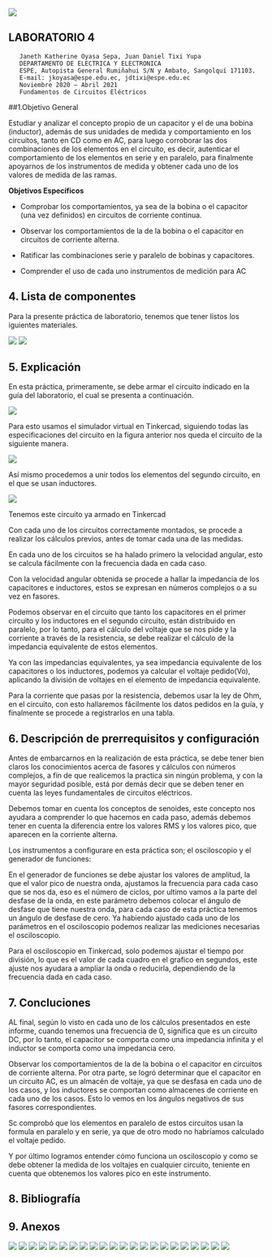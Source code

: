 ![](https://pbs.twimg.com/profile_images/712307087577993217/D8_89Lg4_400x400.jpg)
##  LABORATORIO 4
                                                                            
                                                                            
                                                                            
                                                                            
                                                                            
                                                                            
                                                                           
                                                                           
       Janeth Katherine Oyasa Sepa, Juan Daniel Tixi Yupa
       DEPARTAMENTO DE ELECTRICA Y ELECTRONICA
       ESPE, Autopista General Rumiñahui S/N y Ambato, Sangolquí 171103.
       E-mail: jkoyasa@espe.edu.ec, jdtixi@espe.edu.ec
       Noviembre 2020 – Abril 2021
       Fundamentos de Circuitos Eléctricos
       
       
##1.Objetivo General

Estudiar y analizar el concepto propio de un capacitor y el de una bobina (inductor), además de sus unidades de medida y comportamiento en los circuitos, tanto en CD como en AC, para luego corroborar las dos combinaciones de los elementos en el circuito, es decir, autenticar el comportamiento de los elementos en serie y en paralelo, para finalmente apoyarnos de los instrumentos de medida y obtener cada uno de los valores de medida de las ramas.

**Objetivos Específicos**

- Comprobar los comportamientos, ya sea de la bobina o el capacitor (una vez definidos) en circuitos de corriente continua.

- Observar los comportamientos de la de la bobina o el capacitor en circuitos de corriente alterna.

- Ratificar las combinaciones serie y paralelo de bobinas y capacitores.

- Comprender el uso de cada uno instrumentos de medición para AC

## 4. Lista de componentes

Para la presente práctica de laboratorio, tenemos que tener listos los iguientes materiales.
 
![](https://scontent.fuio16-1.fna.fbcdn.net/v/t1.0-9/151805546_3660444064052096_182864787375991665_o.jpg?_nc_cat=102&ccb=3&_nc_sid=730e14&_nc_eui2=AeEcwhIpzVZfm1_7W83j1ZcpkMFVvdSMqW6QwVW91IypbnaxIdxuC8SKTKxJ3IgG9pywSQqJNkExbXrhkteJfwS3&_nc_ohc=akJpsHufqZoAX8syLWC&_nc_ht=scontent.fuio16-1.fna&oh=a34822b141abe57ee767df3576fb8421&oe=605967DF)
![](https://scontent.fuio16-1.fna.fbcdn.net/v/t1.0-9/151774719_3660444050718764_6231663999448194014_n.jpg?_nc_cat=109&ccb=3&_nc_sid=730e14&_nc_eui2=AeFr8aW-I_WxM61uVVZwPtv_nib0LruxTOGeJvQuu7FM4UjRAKGY77jKxrjc9BKLim7BPH3Sg3mXO6RRlnM9fI29&_nc_ohc=uVOpTOlii4oAX-tDLiq&_nc_ht=scontent.fuio16-1.fna&oh=7caffb193f161ccb536228049ae2e30c&oe=605922C4)



## 5. Explicación

En esta práctica, primeramente, se debe armar el circuito indicado en la guía del laboratorio, el cual se presenta a continuación.
 
![](https://scontent.fuio16-1.fna.fbcdn.net/v/t1.0-9/153037578_3660444074052095_4551347715768146660_n.jpg?_nc_cat=101&ccb=3&_nc_sid=730e14&_nc_eui2=AeGz6l3gUmVbaouhy0zm9hsdSttMsoIPeM5K20yygg94zq7kbgoecAPu9zDWmHUXPgjWkw337kSTB05MgA1Z2_y9&_nc_ohc=u7LspwBnJtAAX_-c-GX&_nc_ht=scontent.fuio16-1.fna&oh=ab48f597ce245789ca3c4a3937db82f2&oe=6059A328)
 
Para esto usamos el simulador virtual en Tinkercad, siguiendo todas las especificaciones del circuito en la figura anterior nos queda el circuito de la siguiente manera.

![](https://scontent.fuio16-1.fna.fbcdn.net/v/t1.0-9/151146350_3660444257385410_2509234783844383490_o.jpg?_nc_cat=101&ccb=3&_nc_sid=730e14&_nc_eui2=AeEQrc-P6X8mXWaqrITV_9vVUJW57diVAzdQlbnt2JUDN8fDxbzrmJfuJYqCf_y1CUaFn-y4qHMfj7iMprPOaYyQ&_nc_ohc=Ve9lOfQ32-wAX9Yyv04&_nc_oc=AQnkEbxUVLM1-VmWISWpPU_wwOoce8EkPf_ZjTOw3BznPSCDdzDRcZrnlF3h-UzVVEo&_nc_ht=scontent.fuio16-1.fna&oh=beb49184549384d817455777e4aac008&oe=605A5C7C)



Así mismo procedemos a unir todos los elementos del segundo circuito, en el que se usan inductores.

![](https://scontent.fuio16-1.fna.fbcdn.net/v/t1.0-9/151435470_3660444224052080_3873018559477738035_o.jpg?_nc_cat=108&ccb=3&_nc_sid=730e14&_nc_eui2=AeEwtbQNYF1uEPPlOiwVbCICi5XhjkGgZQ6LleGOQaBlDlVxiC0JsatyHAJR9wUdzjv6V0YhfpZUWE6jQ81gQqhz&_nc_ohc=UvhT1tDXbzAAX_IExI4&_nc_ht=scontent.fuio16-1.fna&oh=2ab86d4e35c267f6cf37f2ea12560bf1&oe=6058A508)


Tenemos este circuito ya armado en Tinkercad

Con cada uno de los circuitos correctamente montados, se procede a realizar los cálculos previos, antes de tomar cada una de las medidas.

En cada uno de los circuitos se ha halado primero la velocidad angular, esto se calcula fácilmente con la frecuencia dada en cada caso.

Con la velocidad angular obtenida se procede a hallar la impedancia de los capacitores e inductores, estos se expresan en números complejos o a su vez en fasores.

Podemos observar en el circuito que tanto los capacitores en el primer circuito y los inductores en el segundo circuito, están distribuido en paralelo, por lo tanto, para el cálculo del voltaje que se nos pide y la corriente a través de la resistencia, se debe realizar el cálculo de la impedancia equivalente de estos elementos.

Ya con las impedancias equivalentes, ya sea impedancia equivalente de los capacitores o los inductores, podemos ya calcular el voltaje pedido(Vo), aplicando la división de voltajes en el elemento de impedancia equivalente.

Para la corriente que pasas por la resistencia, debemos usar la ley de Ohm, en el circuito, con esto hallaremos fácilmente los datos pedidos en la guía, y finalmente se procede a registrarlos en una tabla.

## 6. Descripción de prerrequisitos y configuración

Antes de embarcarnos en la realización de esta práctica, se debe tener bien claros los conocimientos acerca de fasores y cálculos con números complejos, a fin de que realicemos la practica sin ningún problema, y con la mayor seguridad posible, está por demás decir que se deben tener en cuenta las leyes fundamentales de circuitos eléctricos.

Debemos tomar en cuenta los conceptos de senoides, este concepto nos ayudara a comprender lo que hacemos en cada paso, además debemos tener en cuenta la diferencia entre los valores RMS y los valores pico, que aparecen en la corriente alterna.

Los instrumentos a configurare en esta práctica son; el osciloscopio y el generador de funciones:

En el generador de funciones se debe ajustar los valores de amplitud, la que el valor pico de nuestra onda, ajustamos la frecuencia para cada caso que se nos da, eso es el número de ciclos, por ultimo vamos a la parte del desfase de la onda, en este parámetro debemos colocar el ángulo de desfase que tiene nuestra onda, para cada caso de esta práctica tenemos un ángulo de desfase de cero. Ya habiendo ajustado cada uno de los parámetros en el osciloscopio podemos realizar las mediciones necesarias el osciloscopio.

Para el osciloscopio en Tinkercad, solo podemos ajustar el tiempo por división, lo que es el valor de cada cuadro en el grafico en segundos, este ajuste nos ayudara a ampliar la onda o reducirla, dependiendo de la frecuencia dada en cada caso.

## 7. Concluciones

AL final, según lo visto en cada uno de los cálculos presentados en este informe, cuando tenemos una frecuencia de 0, significa que es un circuito DC, por lo tanto, el capacitor se comporta como una impedancia infinita y el inductor se comporta como una impedancia cero.

Observar los comportamientos de la de la bobina o el capacitor en circuitos de corriente alterna.
Por otra parte, se logró determinar que el capacitor en un circuito AC, es un almacén de voltaje, ya que se desfasa en cada uno de los casos, y los inductores se comportan como almacenes de corriente en cada uno de los casos. Esto lo vemos en los ángulos negativos de sus fasores correspondientes.

Sc comprobó que los elementos en paralelo de estos circuitos usan la formula en paralelo y en serie, ya que de otro modo no habríamos calculado el voltaje pedido.

Y por último logramos entender cómo funciona un osciloscopio y como se debe obtener la medida de los voltajes en cualquier circuito, teniente en cuenta que obtenemos los valores pico en este instrumento.

## 8.  Bibliografía



## 9. Anexos

![](https://scontent.fuio16-1.fna.fbcdn.net/v/t1.0-9/152361831_3660444267385409_5905927059679306103_o.jpg?_nc_cat=107&ccb=3&_nc_sid=730e14&_nc_eui2=AeFnsfrr-ntDySN9uz-hRRH2z6hKR-OF9ujPqEpH44X26FXSM_zVMJlSuky8VGHoMeUzOJHU4ejU446CeSudoKMU&_nc_ohc=LiN2sGzEYAIAX-cbRu1&_nc_ht=scontent.fuio16-1.fna&oh=05dc4a76f09b850919189ba2625c0306&oe=60590827)
![](https://scontent.fuio16-1.fna.fbcdn.net/v/t1.0-9/153502367_3660444344052068_6756790648400557511_o.jpg?_nc_cat=105&ccb=3&_nc_sid=730e14&_nc_eui2=AeE0FL1s-XFkjTKZ1v4i_qF80DAMG4BkHbnQMAwbgGQduafcwM3wlUY4EpjyyTTR9dfGw4p9xzdb-stJeQfw8J7i&_nc_ohc=h7Zy9DYxapQAX-BJ9ra&_nc_ht=scontent.fuio16-1.fna&oh=c1d5e297d850ba57b7b0bb9148e7b92b&oe=6058BC82)
![](https://scontent.fuio16-1.fna.fbcdn.net/v/t1.0-9/151269178_3660444480718721_9018573785586776351_o.jpg?_nc_cat=106&ccb=3&_nc_sid=730e14&_nc_eui2=AeH6tl4H4qFbuf-BTeMINdRobakn59DleLRtqSfn0OV4tCwfZkYU7_YV0LCxOedWT6qd2vXvz40w9HPgn9V0TtIi&_nc_ohc=5H8oivXaoVMAX9VD6t8&_nc_ht=scontent.fuio16-1.fna&oh=b1edc9525061126439ce6789b43cad79&oe=6057D430)
![](https://scontent.fuio16-1.fna.fbcdn.net/v/t1.0-9/151299488_3660444510718718_7852889967722255326_o.jpg?_nc_cat=111&ccb=3&_nc_sid=730e14&_nc_eui2=AeE2g6HbZl65byl6E3fC5_gE_qkn_w37GGL-qSf_DfsYYvn6TZFplyYZuyVzOKts4PHTI5gbR5KnEQsv86Bk3PhB&_nc_ohc=WO7sM6ajGWAAX-Zzq3b&_nc_ht=scontent.fuio16-1.fna&oh=f6bfa0b1a38ec7d8d16f01b484db326e&oe=605B853A)
![](https://scontent.fuio16-1.fna.fbcdn.net/v/t1.0-9/151829518_3660444574052045_1496712303327928762_o.jpg?_nc_cat=111&ccb=3&_nc_sid=730e14&_nc_eui2=AeF7z3Df-ip4Px2DRnC3nmoEb3jUHKJ5WBNveNQconlYE8YQBUg-ENPZ2kzFZ3FHNyC0YcBt__eIJXq_yOfkt2jp&_nc_ohc=h948MLIfF2wAX9uXjZD&_nc_oc=AQmgjOSgXHKJEb_5vWMdj9O_VSrD5rd3Bz4zp1wwXWM6894CDECEA7GesVyF-j48x5A&_nc_ht=scontent.fuio16-1.fna&oh=ad44b437c563171c44f95c6b5b92843c&oe=605A3534)
![](https://scontent.fuio16-1.fna.fbcdn.net/v/t1.0-9/151708235_3660444637385372_3733034533865137810_o.jpg?_nc_cat=102&ccb=3&_nc_sid=730e14&_nc_eui2=AeH3J-PiMeqJ6zdPhywO91RKc-N8xrPFhaRz43zGs8WFpCEXU5JjMA-3DJ_oCe3E8baYmfPu_2y4YHFJUv9qjZ7X&_nc_ohc=H4dBq2fPnpkAX-XNZUJ&_nc_ht=scontent.fuio16-1.fna&oh=126d023fc1d64243781226476dc0d4e4&oe=605B1293)
![](https://scontent.fuio16-1.fna.fbcdn.net/v/t1.0-9/153176294_3660444670718702_3171882370158800544_o.jpg?_nc_cat=105&ccb=3&_nc_sid=730e14&_nc_eui2=AeEbs0PRLvovzPqUbv2Jd0A-GjeqgBisnbsaN6qAGKydu7xwT_J158hLCljS4YDK6iOS8_Ys_ZbemJ9tmSPpXM5Y&_nc_ohc=rFk15paeTkQAX94LY1-&_nc_ht=scontent.fuio16-1.fna&oh=5d47b39838e032cc5f550407268c78e3&oe=6059B859)
![](https://scontent.fuio16-1.fna.fbcdn.net/v/t1.0-9/152519976_3660444764052026_6665477837328188768_o.jpg?_nc_cat=111&ccb=3&_nc_sid=730e14&_nc_eui2=AeF5tb8YMbb7sG3-Fq-BXGesAd_6-8E2Y_MB3_r7wTZj8yAvrH-zt1aXyLs-qCKbYKfQKIMK7shB62UdApAcmyT_&_nc_ohc=eZRZpL478egAX-clvou&_nc_ht=scontent.fuio16-1.fna&oh=f4891c415b235baaf53d2adc5e866b29&oe=6059EA43)
![](https://scontent.fuio16-1.fna.fbcdn.net/v/t1.0-9/152061861_3660444810718688_8779562658270468072_o.jpg?_nc_cat=106&ccb=3&_nc_sid=730e14&_nc_eui2=AeFupQ8Hqs2WBQF0yf4UI51VD1DGzf4Ps6cPUMbN_g-zp4C_aUxQ-V2Zj-YLOffY_1rF9NcuLsk5ab0LEzAO95qa&_nc_ohc=5r49ex2CZpQAX_7NOmc&_nc_ht=scontent.fuio16-1.fna&oh=be0399b11c7532b8405b19b4cafc4fd2&oe=605AAAFC)
![](https://scontent.fuio16-1.fna.fbcdn.net/v/t1.0-9/152366129_3660444864052016_7088665504736927692_o.jpg?_nc_cat=105&ccb=3&_nc_sid=730e14&_nc_eui2=AeEraLuGegOZA2AKNrMTVt91WMoaYxXFQCZYyhpjFcVAJtiaxWz5JT5hcfW4l9IZcuMJixnpiIHQT6xXTxA-0AbH&_nc_ohc=kQ2r0xX65iQAX9XNdla&_nc_ht=scontent.fuio16-1.fna&oh=ff352663d471070dce12ca75623b496f&oe=60586D4C)
![](https://scontent.fuio16-1.fna.fbcdn.net/v/t1.0-9/153138786_3660444897385346_649933465015273237_o.jpg?_nc_cat=107&ccb=3&_nc_sid=730e14&_nc_eui2=AeH_A-uerLpwx2Gr2zgvfdQlnGc2xwLfZ2ucZzbHAt9naxwfQ8pAWz_Dlh4AXetJDXU9fhEY62SyjZP-s5jf10Yw&_nc_ohc=UirYXRmib_oAX_td0qZ&_nc_ht=scontent.fuio16-1.fna&oh=398b9ec6a0c499b227cd08d08994d9c6&oe=6057E60C)
![](https://scontent.fuio16-1.fna.fbcdn.net/v/t1.0-9/151148666_3660444927385343_5840806774656141103_o.jpg?_nc_cat=108&ccb=3&_nc_sid=730e14&_nc_eui2=AeFrhGZqZ8XLGnQc5tG_oe_JFT8SVcVo_VUVPxJVxWj9VVfWcmRcDiJw5ROpjoB12Lg-pkv4XCCH28MdbRxkuX43&_nc_ohc=ZVKpQ5xL7fAAX8IwAwB&_nc_ht=scontent.fuio16-1.fna&oh=47297f41ad840004e2e0070cdd01f362&oe=605AACFA)
![](https://scontent.fuio16-1.fna.fbcdn.net/v/t1.0-9/152305815_3660445007385335_2847076007208597312_o.jpg?_nc_cat=104&ccb=3&_nc_sid=730e14&_nc_eui2=AeFErR1kHpNfnm1iaMCK0DRQF91m4Mw-9lIX3WbgzD72Usj7Ymm2SuIx3Wx_RGA-_IPg1ZOMg2K7GXE_Me8s8vWp&_nc_ohc=lZKS99Xy4WcAX9SLcA-&_nc_ht=scontent.fuio16-1.fna&oh=fb46ee3e3c0e77b19c7b8d655c9045bc&oe=6059CA8B)
![](https://scontent.fuio16-1.fna.fbcdn.net/v/t1.0-9/152406972_3660445144051988_2715710335604975638_o.jpg?_nc_cat=101&ccb=3&_nc_sid=730e14&_nc_eui2=AeE_CBOyHagFWTO9KgfUcFNL-pDsiivuqeb6kOyKK-6p5tDNa7Kk6Ql_qdNe5vX4wfl-RdyVfSv_yETQT5Zn5krU&_nc_ohc=UXtQdXYSCuoAX87pgS3&_nc_ht=scontent.fuio16-1.fna&oh=a86c88d9c1a52eaedca37365a519611a&oe=605999AF)
![](https://scontent.fuio16-1.fna.fbcdn.net/v/t1.0-9/152228954_3660445074051995_114322993187327061_n.jpg?_nc_cat=108&ccb=3&_nc_sid=730e14&_nc_eui2=AeG5cmEe6dxZmKOtJLTx-gS1Gr4cdHbsk_Mavhx0duyT89sQJ0CcZyNuodP0asE4k5gzK1vrZK3DYG2DRU9FtmM3&_nc_ohc=JTIxgg2AHNUAX_GyjoD&_nc_ht=scontent.fuio16-1.fna&oh=2c97fea1493a6cbe56a416781c68bf95&oe=60595A61)
![](https://scontent.fuio16-1.fna.fbcdn.net/v/t1.0-9/152552369_3660445240718645_7403095392801421530_o.jpg?_nc_cat=110&ccb=3&_nc_sid=730e14&_nc_eui2=AeF-TKX4lVzdCkkpfl2YRDdWExqpJUEw89MTGqklQTDz0zaxG8Qewrw2Vkr39FCcPWqrU5QTx_FobUmnLvdPI8Pl&_nc_ohc=FGrf-a5XvNgAX_1DZ6F&_nc_ht=scontent.fuio16-1.fna&oh=5642815718431a4c1450f82211cb533f&oe=605B39A5)
![](https://scontent.fuio16-1.fna.fbcdn.net/v/t1.0-9/152006775_3660445347385301_5956784051018105034_o.jpg?_nc_cat=105&ccb=3&_nc_sid=730e14&_nc_eui2=AeHHQ4lNbWJIhIoOx-yJDwMUGzOuSMc0BdgbM65IxzQF2Ekd486IDuF1675XZom0egwAxavp61o5PeCrgpTcrCHA&_nc_ohc=S3lIf-T3BKsAX_OVcm_&_nc_ht=scontent.fuio16-1.fna&oh=35cd2f44119d3bff9e2aaf5b4731fb84&oe=605A07A4)
![](https://scontent.fuio16-1.fna.fbcdn.net/v/t1.0-9/151623416_3660445374051965_3792073994353541871_o.jpg?_nc_cat=100&ccb=3&_nc_sid=730e14&_nc_eui2=AeGL7eYeAQE02kHTDY5q8cbCwx-NBlqQabTDH40GWpBptMI3AGQCKWYTxhWDFOhld-_7ZyBejsIKNn8au9GwFb4U&_nc_ohc=9aFSpikUbnUAX-r8p-Y&_nc_ht=scontent.fuio16-1.fna&oh=38a9fe41bec068fe9ad36358c559aace&oe=6057F8E3)
![](https://scontent.fuio16-1.fna.fbcdn.net/v/t1.0-9/151125972_3660445497385286_4340485104265941090_o.jpg?_nc_cat=100&ccb=3&_nc_sid=730e14&_nc_eui2=AeGip32KsrHxLvf52LBJyS7e8G_FgkZtWPLwb8WCRm1Y8tsbidvrTpRto4M_O00R0JGQsahD09i_T484RiNSv09w&_nc_ohc=RLjB1pBSNAYAX8WCxhb&_nc_ht=scontent.fuio16-1.fna&oh=154f81b74ff1a53cc532f04ebf587eee&oe=6059A5DE)
![](https://scontent.fuio16-1.fna.fbcdn.net/v/t1.0-9/152422755_3660445590718610_2101278710527529356_o.jpg?_nc_cat=107&ccb=3&_nc_sid=730e14&_nc_eui2=AeG2ZPPMEYwJ9i04G9JiRX8S7mJAHe53QxjuYkAd7ndDGCXoZG8Z9hkgX9iBaffzo1YspDmqba-7VUSNwDZHNDhU&_nc_ohc=BNQ8j_in3zMAX8CCs-x&_nc_ht=scontent.fuio16-1.fna&oh=34e958473be73eaea5b8bda844c105d0&oe=60590529)
![](https://scontent.fuio16-1.fna.fbcdn.net/v/t1.0-9/152806703_3660445657385270_4779625403629136100_o.jpg?_nc_cat=106&ccb=3&_nc_sid=730e14&_nc_eui2=AeE330Qps2lrhgmv7TeMaOMsCq_yqB7YunMKr_KoHti6c4Lm4WgwR9YzL7gQtFINZtrPy39B23TFObUj_Q0vt2vJ&_nc_ohc=XAThhs9nytkAX-qnNBV&_nc_ht=scontent.fuio16-1.fna&oh=8d23bf70d9fa52495897bd000c144821&oe=605A9FB9)
![](https://scontent.fuio16-1.fna.fbcdn.net/v/t1.0-9/153214207_3660445670718602_2838315303547246719_o.jpg?_nc_cat=105&ccb=3&_nc_sid=730e14&_nc_eui2=AeEFqg0iNKmz2WDZ4E9RmTvf9s3cKXP7FKr2zdwpc_sUqiMYzXXU6SfTMRerDv5lhC_cm4Nq5WRNk2xOg1bLrjYR&_nc_ohc=I9JRPpZHgN0AX-jjkC2&_nc_oc=AQnNCCsdKjfVWZ9u6FlxS0iz0ieCem05ubUJbW6HnWUCWVJNwS5XjNaSoOcVs16ilCU&_nc_ht=scontent.fuio16-1.fna&oh=7f00dfb82989c21de63cb1b8e247f0b0&oe=605A3C24)
